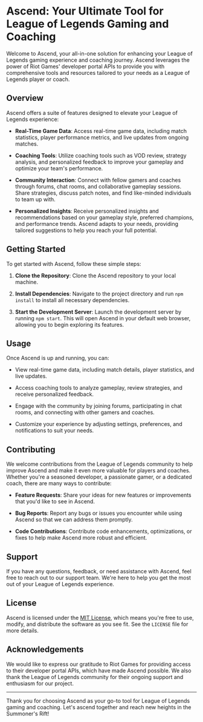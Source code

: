 # Ascend: Your Ultimate Tool for League of Legends Gaming and Coaching

Welcome to Ascend, your all-in-one solution for enhancing your League of Legends gaming experience and coaching journey. Ascend leverages the power of Riot Games' developer portal APIs to provide you with comprehensive tools and resources tailored to your needs as a League of Legends player or coach.

## Overview

Ascend offers a suite of features designed to elevate your League of Legends experience:

- **Real-Time Game Data**: Access real-time game data, including match statistics, player performance metrics, and live updates from ongoing matches.
  
- **Coaching Tools**: Utilize coaching tools such as VOD review, strategy analysis, and personalized feedback to improve your gameplay and optimize your team's performance.
  
- **Community Interaction**: Connect with fellow gamers and coaches through forums, chat rooms, and collaborative gameplay sessions. Share strategies, discuss patch notes, and find like-minded individuals to team up with.

- **Personalized Insights**: Receive personalized insights and recommendations based on your gameplay style, preferred champions, and performance trends. Ascend adapts to your needs, providing tailored suggestions to help you reach your full potential.

## Getting Started

To get started with Ascend, follow these simple steps:

1. **Clone the Repository**: Clone the Ascend repository to your local machine.

2. **Install Dependencies**: Navigate to the project directory and run `npm install` to install all necessary dependencies.

3. **Start the Development Server**: Launch the development server by running `npm start`. This will open Ascend in your default web browser, allowing you to begin exploring its features.

## Usage

Once Ascend is up and running, you can:

- View real-time game data, including match details, player statistics, and live updates.
  
- Access coaching tools to analyze gameplay, review strategies, and receive personalized feedback.

- Engage with the community by joining forums, participating in chat rooms, and connecting with other gamers and coaches.

- Customize your experience by adjusting settings, preferences, and notifications to suit your needs.

## Contributing

We welcome contributions from the League of Legends community to help improve Ascend and make it even more valuable for players and coaches. Whether you're a seasoned developer, a passionate gamer, or a dedicated coach, there are many ways to contribute:

- **Feature Requests**: Share your ideas for new features or improvements that you'd like to see in Ascend.

- **Bug Reports**: Report any bugs or issues you encounter while using Ascend so that we can address them promptly.

- **Code Contributions**: Contribute code enhancements, optimizations, or fixes to help make Ascend more robust and efficient.

## Support

If you have any questions, feedback, or need assistance with Ascend, feel free to reach out to our support team. We're here to help you get the most out of your League of Legends experience.

## License

Ascend is licensed under the [MIT License](https://opensource.org/licenses/MIT), which means you're free to use, modify, and distribute the software as you see fit. See the `LICENSE` file for more details.

## Acknowledgements

We would like to express our gratitude to Riot Games for providing access to their developer portal APIs, which have made Ascend possible. We also thank the League of Legends community for their ongoing support and enthusiasm for our project.

---

Thank you for choosing Ascend as your go-to tool for League of Legends gaming and coaching. Let's ascend together and reach new heights in the Summoner's Rift!